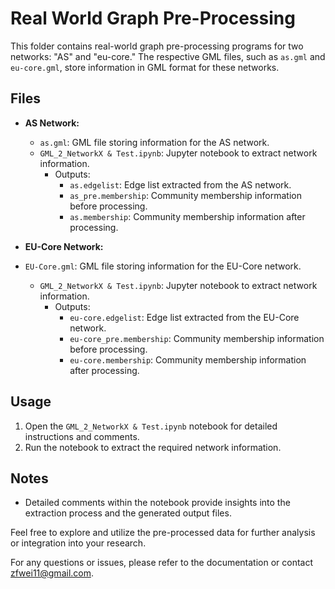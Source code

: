 # Real World Graph Pre-Processing

This folder contains real-world graph pre-processing programs for two networks: "AS" and "eu-core." The respective GML files, such as `as.gml` and `eu-core.gml`, store information in GML format for these networks.

## Files

- **AS Network:**
  - `as.gml`: GML file storing information for the AS network.
  - `GML_2_NetworkX & Test.ipynb`: Jupyter notebook to extract network information.
    - Outputs:
      - `as.edgelist`: Edge list extracted from the AS network.
      - `as_pre.membership`: Community membership information before processing.
      - `as.membership`: Community membership information after processing.

- **EU-Core Network:**
- `EU-Core.gml`: GML file storing information for the EU-Core  network.
  - `GML_2_NetworkX & Test.ipynb`: Jupyter notebook to extract network information.
    - Outputs:
      - `eu-core.edgelist`: Edge list extracted from the EU-Core  network.
      - `eu-core_pre.membership`: Community membership information before processing.
      - `eu-core.membership`: Community membership information after processing.

## Usage

1. Open the `GML_2_NetworkX & Test.ipynb` notebook for detailed instructions and comments.
2. Run the notebook to extract the required network information.

## Notes

- Detailed comments within the notebook provide insights into the extraction process and the generated output files.

Feel free to explore and utilize the pre-processed data for further analysis or integration into your research.

For any questions or issues, please refer to the documentation or contact zfwei11@gmail.com.